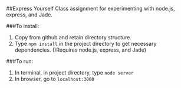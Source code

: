 ##Express Yourself
Class assignment for experimenting with node.js, express, and Jade.

###To install:
1. Copy from github and retain directory structure.
2. Type `npm install` in the project directory to get necessary dependencies. ()Requires node.js, express, and Jade)


###To run:
1. In terminal, in project directory, type `node server`
2. In browser, go to `localhost:3000`